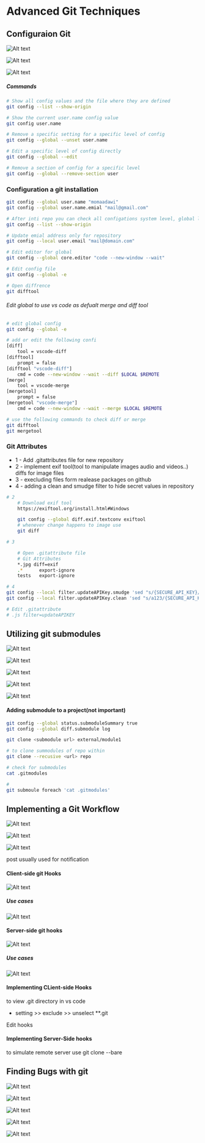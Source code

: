 # Advanced Git Techniques
## Configuraion Git
![Alt text](image.png)

![Alt text](image-1.png)

![Alt text](image-2.png)

##### Commands
```bash
# Show all config values and the file where they are defined
git config --list --show-origin

# Show the current user.name config value
git config user.name

# Remove a specific setting for a specific level of config
git config --global --unset user.name

# Edit a specific level of config directly
git config --global --edit

# Remove a section of config for a specific level
git config --global --remove-section user
```

### Configuration a git installation
```bash
git config --global user.name "momaadawi"
git config --global user.name.emial "mail@gmail.com"

# After inti repo you can check all configations system level, global level and local level key
git config --list --show-origin

# Update emial address only for repository
git config --local user.email "mail@domain.com"

# Edit editor for global
git config --global core.editor "code --new-window --wait"

# Edit config file
git config --global -e

# Open diffrence 
git difftool
```

###### Edit global to use vs code as defualt merge and diff tool
```bash
# edit global config
git config --global -e

# add or edit the following confi
[diff]
	tool = vscode-diff
[difftool]
	prompt = false
[difftool "vscode-diff"]
	cmd = code --new-window --wait --diff $LOCAL $REMOTE
[merge]
	tool = vscode-merge
[mergetool]
	prompt = false
[mergetool "vscode-merge"]
	cmd = code --new-window --wait --merge $LOCAL $REMOTE

# use the following commands to check diff or merge
git difftool
git mergetool
```

### Git Attributes
* 1 - Add .gitattributes file for new repository
* 2 - implement exif tool(tool to manipulate images audio and videos..) diffs for image files
* 3 - execluding files form realease packages on github
* 4 - adding a clean and smudge filter to hide secret values in repository

```bash
# 2
    # Download exif tool 
    https://exiftool.org/install.html#Windows

    git config --global diff.exif.textconv exiftool
    # whenever change happens to image use
    git diff

# 3

    # Open .gitattribute file
    # Git Attributes
    *.jpg diff=exif
    .*      export-ignore
    tests   export-ignore

# 4
git config --local filter.updateAPIKey.smudge 'sed "s/{SECURE_API_KEY}/a123/"'
git config --local filter.updateAPIKey.clean 'sed "s/a123/{SECURE_API_KEY}/"'

# Edit .gitattribute
# .js filter=updateAPIKEY
```

## Utilizing git submodules
![Alt text](image-3.png)

![Alt text](image-4.png)

![Alt text](image-5.png)

![Alt text](image-6.png)

![Alt text](image-7.png)

#### Adding submodule to a project(not important)
```bash
git config --global status.submoduleSummary true
git config --global diff.submodule log

git clone <submodule url> external/module1

# to clone summodules of repo within
git clone --recusive <url> repo

# check for submodules
cat .gitmodules

#
git submoule foreach 'cat .gitmodules'

```

## Implementing a Git Workflow
![Alt text](image-8.png)

![Alt text](image-9.png)

![Alt text](image-10.png)
>
post usually used for notification
>

#### Client-side git Hooks
![Alt text](image-11.png)

##### Use cases
![Alt text](image-12.png)

#### Server-side git hooks
![Alt text](image-13.png)

##### Use cases
![Alt text](image-14.png)

#### Implementing CLient-side Hooks
to view .git directory in vs code
- setting >> exclude >> unselect **.git

Edit hooks

#### Implementing Server-Side hooks
to simulate remote server use
git clone --bare <repo-url> <output folder>  

## Finding Bugs with git
![Alt text](image-15.png)

![Alt text](image-16.png)

![Alt text](image-17.png)

![Alt text](image-18.png)

![Alt text](image-19.png)
